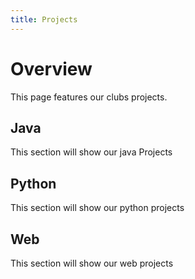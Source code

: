 ```yaml
---
title: Projects
---
```

# Overview
This page features our clubs projects.

## Java
This section will show our java Projects

## Python
This section will show our python projects

## Web
This section will show our web projects
